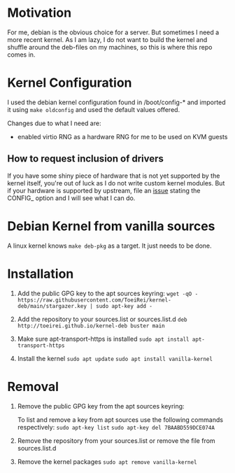 # Motivation

For me, debian is the obvious choice for a server. But sometimes I need a more recent kernel. As I am lazy, I do not want to build the kernel and shuffle around the deb-files on my machines, so this is where this repo comes in.

# Kernel Configuration

I used the debian kernel configuration found in /boot/config-* and imported it using `make oldconfig` and used the default values offered.

Changes due to what I need are:
- enabled virtio RNG as a hardware RNG for me to be used on KVM guests

## How to request inclusion of drivers
If you have some shiny piece of hardware that is not yet supported by the kernel itself, you're out of luck as I do not 
write custom kernel modules. But if your hardware is supported by upstream, file an [issue](https://github.com/ToeiRei/kernel-deb/issues/new) stating the CONFIG_ option and I will see what I can do.

# Debian Kernel from vanilla sources

A linux kernel knows `make deb-pkg` as a target. It just needs to be done.

# Installation

1. Add the public GPG key to the apt sources keyring:
   `wget -qO - https://raw.githubusercontent.com/ToeiRei/kernel-deb/main/stargazer.key | sudo apt-key add -`

2. Add the repository to your sources.list or sources.list.d
   `deb http://toeirei.github.io/kernel-deb buster main`

3. Make sure apt-transport-https is installed
   `sudo apt install apt-transport-https`

4. Install the kernel
   `sudo apt update`
   `sudo apt install vanilla-kernel`

# Removal

1. Remove the public GPG key from the apt sources keyring:

   To list and remove a key from apt sources use the following commands respectively:
   `sudo apt-key list`
   `sudo apt-key del 7BAABD559DCE074A`

2. Remove the repository from your sources.list or remove the file from sources.list.d

3. Remove the kernel packages
   `sudo apt remove vanilla-kernel`
